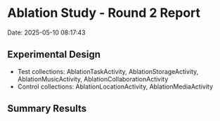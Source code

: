 # Ablation Study - Round 2 Report

Date: 2025-05-10 08:17:43

## Experimental Design

- Test collections: AblationTaskActivity, AblationStorageActivity, AblationMusicActivity, AblationCollaborationActivity
- Control collections: AblationLocationActivity, AblationMediaActivity

## Summary Results

